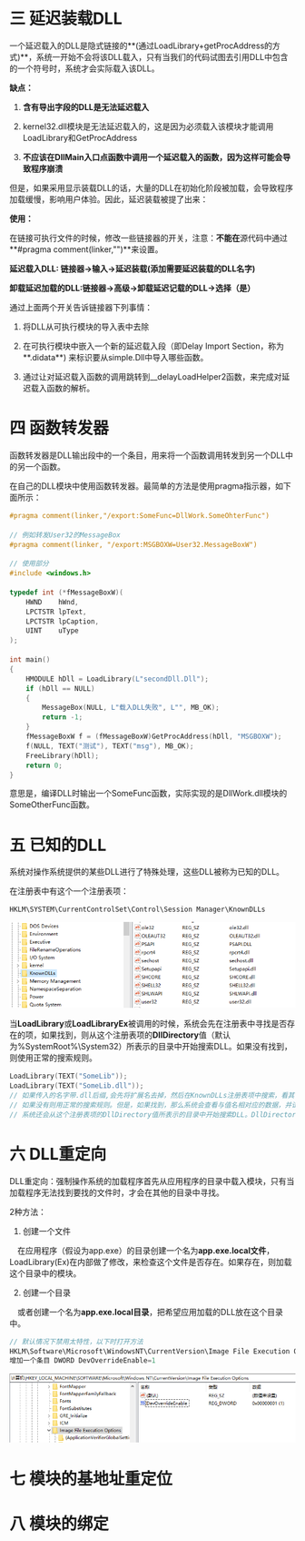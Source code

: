 # 三 延迟装载DLL 

一个延迟载入的DLL是隐式链接的**(通过LoadLibrary+getProcAddress的方式)**，系统一开始不会将该DLL载入，只有当我们的代码试图去引用DLL中包含的一个符号时，系统才会实际载入该DLL。

**缺点：**

1. **含有导出字段的DLL是无法延迟载入**

2. kernel32.dll模块是无法延迟载入的，这是因为必须载入该模块才能调用LoadLibrary和GetProcAddress

3. **不应该在DllMain入口点函数中调用一个延迟载入的函数，因为这样可能会导致程序崩溃**

但是，如果采用显示装载DLL的话，大量的DLL在初始化阶段被加载，会导致程序加载缓慢，影响用户体验。因此，延迟装载被提了出来：

**使用：**

在链接可执行文件的时候，修改一些链接器的开关，注意：**不能在**源代码中通过**#pragma comment(linker,"")**来设置。

**延迟载入DLL: 链接器->输入->延迟装载(添加需要延迟装载的DLL名字)**

**卸载延迟加载的DLL:链接器->高级->卸载延迟记载的DLL->选择（是）**

通过上面两个开关告诉链接器下列事情：

1. 将DLL从可执行模块的导入表中去除

2. 在可执行模块中嵌入一个新的延迟载入段（即Delay Import Section，称为**.didata**) 来标识要从simple.Dll中导入哪些函数。

3. 通过让对延迟载入函数的调用跳转到__delayLoadHelper2函数，来完成对延迟载入函数的解析。

# 四 函数转发器 

函数转发器是DLL输出段中的一个条目，用来将一个函数调用转发到另一个DLL中的另一个函数。

在自己的DLL模块中使用函数转发器。最简单的方法是使用pragma指示器，如下面所示：

```c 
#pragma comment(linker,"/export:SomeFunc=DllWork.SomeOhterFunc")

// 例如转发User32的MessageBox
#pragma comment(linker, "/export:MSGBOXW=User32.MessageBoxW")

// 使用部分
#include <windows.h>

typedef int (*fMessageBoxW)(
    HWND    hWnd,
    LPCTSTR lpText,
    LPCTSTR lpCaption,
    UINT    uType
);

int main()
{
    HMODULE hDll = LoadLibrary(L"secondDll.Dll");
    if (hDll == NULL)
    {
        MessageBox(NULL, L"载入DLL失败", L"", MB_OK);
        return -1;
    }
    fMessageBoxW f = (fMessageBoxW)GetProcAddress(hDll, "MSGBOXW");
    f(NULL, TEXT("测试"), TEXT("msg"), MB_OK);
    FreeLibrary(hDll);
    return 0;
}
```

意思是，编译DLL时输出一个SomeFunc函数，实际实现的是DllWork.dll模块的SomeOtherFunc函数。

# 五 已知的DLL

系统对操作系统提供的某些DLL进行了特殊处理，这些DLL被称为已知的DLL。

在注册表中有这个一个注册表项：

 

```c
HKLM\SYSTEM\CurrentControlSet\Control\Session Manager\KnownDLLs
```

![img](images/bfec7893-50b9-4270-97db-6bb5b3c248d7.png)

当**LoadLibrary**或**LoadLibraryEx**被调用的时候，系统会先在注册表中寻找是否存在的项，如果找到，则从这个注册表项的**DllDirectory**值（默认为%SystemRoot%\System32）所表示的目录中开始搜索DLL。如果没有找到，则使用正常的搜索规则。

```c
LoadLibrary(TEXT("SomeLib"));
LoadLibrary(TEXT("SomeLib.dll"));
// 如果传入的名字带.dll后缀,会先将扩展名去掉，然后在KnownDLLs注册表项中搜索，看其中是否有之符合的值名。、
// 如果没有则用正常的搜索规则。但是，如果找到，那么系统会查看与值名相对应的数据，并试图用该数据载入DLL。
// 系统还会从这个注册表项的DllDirectory值所表示的目录中开始搜索DLL。DllDirectory默认值为%SystemRoot%\System32
```

# 六 DLL重定向

DLL重定向：强制操作系统的加载程序首先从应用程序的目录中载入模块，只有当加载程序无法找到要找的文件时，才会在其他的目录中寻找。

2种方法：

1. 创建一个文件

&ensp;&ensp;在应用程序（假设为app.exe）的目录创建一个名为**app.exe.local文件**，LoadLibrary(Ex)在内部做了修改，来检查这个文件是否存在。如果存在，则加载这个目录中的模块。

2. 创建一个目录

&ensp;&ensp;或者创建一个名为**app.exe.local目录**，把希望应用加载的DLL放在这个目录中。

```c
// 默认情况下禁用太特性，以下时打开方法
HKLM\Software\Microsoft\WindowsNT\CurrentVersion\Image File Execution Options
增加一个条目 DWORD DevOverrideEnable=1
```

![img](images/4f96dd35-2db8-48e8-828a-b8b0db452054.png)  

# 七 模块的基地址重定位

# 八 模块的绑定